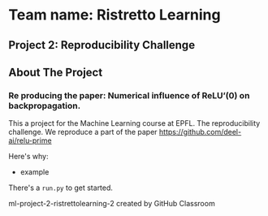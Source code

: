 # Team name: Ristretto Learning
## Project 2: Reproducibility Challenge


<!-- ABOUT THE PROJECT -->
## About The Project
### Re producing the paper: Numerical influence of ReLU’(0) on backpropagation.

This a project for the Machine Learning course at EPFL. The reproducibility challenge.
We reproduce a part of the paper https://github.com/deel-ai/relu-prime


Here's why:
* example


There's a  `run.py` to get started.




ml-project-2-ristrettolearning-2 created by GitHub Classroom
